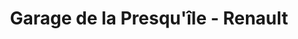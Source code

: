 ---
title: "Garage de la Presqu'île - Renault"
url: /landeda/garage-de-la-presquile-renault/
shop: Autowerkstatt
---